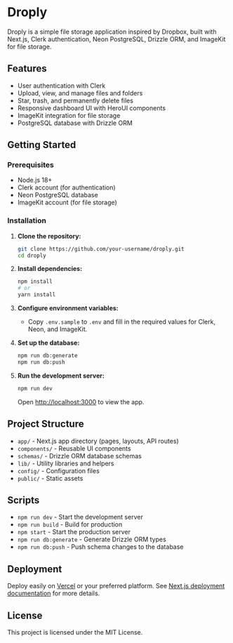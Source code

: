 # Droply

Droply is a simple file storage application inspired by Dropbox, built with Next.js, Clerk authentication, Neon PostgreSQL, Drizzle ORM, and ImageKit for file storage.

## Features

- User authentication with Clerk
- Upload, view, and manage files and folders
- Star, trash, and permanently delete files
- Responsive dashboard UI with HeroUI components
- ImageKit integration for file storage
- PostgreSQL database with Drizzle ORM

## Getting Started

### Prerequisites

- Node.js 18+
- Clerk account (for authentication)
- Neon PostgreSQL database
- ImageKit account (for file storage)

### Installation

1. **Clone the repository:**
   ```bash
   git clone https://github.com/your-username/droply.git
   cd droply
   ```

2. **Install dependencies:**
   ```bash
   npm install
   # or
   yarn install
   ```

3. **Configure environment variables:**
   - Copy `.env.sample` to `.env` and fill in the required values for Clerk, Neon, and ImageKit.

4. **Set up the database:**
   ```bash
   npm run db:generate
   npm run db:push
   ```

5. **Run the development server:**
   ```bash
   npm run dev
   ```

   Open [http://localhost:3000](http://localhost:3000) to view the app.

## Project Structure

- `app/` - Next.js app directory (pages, layouts, API routes)
- `components/` - Reusable UI components
- `schemas/` - Drizzle ORM database schemas
- `lib/` - Utility libraries and helpers
- `config/` - Configuration files
- `public/` - Static assets

## Scripts

- `npm run dev` - Start the development server
- `npm run build` - Build for production
- `npm start` - Start the production server
- `npm run db:generate` - Generate Drizzle ORM types
- `npm run db:push` - Push schema changes to the database

## Deployment

Deploy easily on [Vercel](https://vercel.com/) or your preferred platform. See [Next.js deployment documentation](https://nextjs.org/docs/app/building-your-application/deploying) for more details.

## License

This project is licensed under the MIT License.
